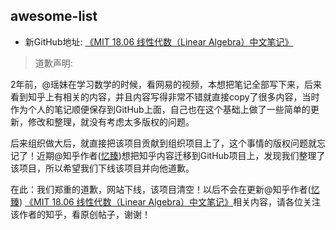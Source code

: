 ## awesome-list

* 新GitHub地址: [《MIT 18.06 线性代数（Linear Algebra）中文笔记》](https://github.com/yizhen20133868/MIT-Linear-Algebra-Notes)

> 道歉声明: 

2年前，@瑶妹在学习数学的时候，看网易的视频，本想把笔记全部写下来，后来看到知乎上有相关的内容，并且内容写得非常不错就直接copy了很多内容，当时作为个人的笔记顺便保存到GitHub上面，自己也在这个基础上做了一些简单的更新，修改和整理，就没有考虑太多版权的问题。

后来组织做大后，就直接把该项目贡献到组织项目上了，这个事情的版权问题就忘记了！近期@知乎作者([忆臻](https://www.zhihu.com/people/qinlibo_nlp/activities))想把知乎内容迁移到GitHub项目上，发现我们整理了该项目，所以希望我们下线该项目并向他道歉。

在此：我们郑重的道歉，网站下线，该项目清空！以后不会在更新@知乎作者([忆臻](https://www.zhihu.com/people/qinlibo_nlp/activities)) [《MIT 18.06 线性代数（Linear Algebra）中文笔记》](https://github.com/yizhen20133868/MIT-Linear-Algebra-Notes)相关内容，请各位关注该作者的知乎，看原创帖子，谢谢！
